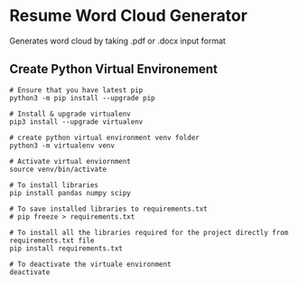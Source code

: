 # Resume Word Cloud Generator

Generates word cloud by taking .pdf or .docx input format

## Create Python Virtual Environement
```
# Ensure that you have latest pip
python3 -m pip install --upgrade pip

# Install & upgrade virtualenv 
pip3 install --upgrade virtualenv

# create python virtual environment venv folder 
python3 -m virtualenv venv

# Activate virtual enviornment
source venv/bin/activate

# To install libraries
pip install pandas numpy scipy

# To save installed libraries to requirements.txt
# pip freeze > requirements.txt

# To install all the libraries required for the project directly from requirements.txt file
pip install requirements.txt

# To deactivate the virtuale environment
deactivate
```
